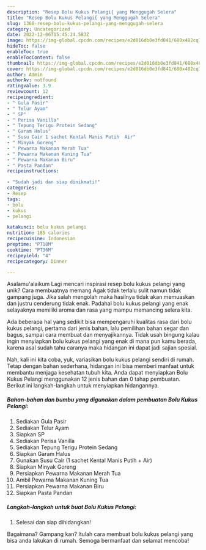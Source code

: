 ```yaml
---
description: "Resep Bolu Kukus Pelangi{ yang Menggugah Selera"
title: "Resep Bolu Kukus Pelangi{ yang Menggugah Selera"
slug: 1368-resep-bolu-kukus-pelangi-yang-menggugah-selera
category: Uncategorized
date: 2022-12-06T15:45:24.583Z
image: https://img-global.cpcdn.com/recipes/e2d016db0e3fd841/680x482cq70/bolu-kukus-pelangi-foto-resep-utama.jpg
hideToc: false
enableToc: true
enableTocContent: false
thumbnail: https://img-global.cpcdn.com/recipes/e2d016db0e3fd841/680x482cq70/bolu-kukus-pelangi-foto-resep-utama.jpg
cover: https://img-global.cpcdn.com/recipes/e2d016db0e3fd841/680x482cq70/bolu-kukus-pelangi-foto-resep-utama.jpg
author: Admin
authorAv: notfound
ratingvalue: 3.9
reviewcount: 12
recipeingredient:
- " Gula Pasir"
- " Telur Ayam"
- " SP"
- " Perisa Vanilla"
- " Tepung Terigu Protein Sedang"
- " Garam Halus"
- " Susu Cair 1 sachet Kental Manis Putih  Air"
- " Minyak Goreng"
- " Pewarna Makanan Merah Tua"
- " Pewarna Makanan Kuning Tua"
- " Pewarna Makanan Biru"
- " Pasta Pandan"
recipeinstructions:

- "Sudah jadi dan siap dinikmati!"
categories:
- Resep
tags:
- bolu
- kukus
- pelangi

katakunci: bolu kukus pelangi 
nutrition: 185 calories
recipecuisine: Indonesian
preptime: "PT10M"
cooktime: "PT36M"
recipeyield: "4"
recipecategory: Dinner

---
```



Asalamu'alaikum Lagi mencari inspirasi resep bolu kukus pelangi yang unik? Cara membuatnya memang Agak tidak terlalu sulit namun tidak gampang juga. Jika salah mengolah maka hasilnya tidak akan memuaskan dan justru cenderung tidak enak. Padahal bolu kukus pelangi yang enak selayaknya memiliki aroma dan rasa yang mampu memancing selera kita.


Ada beberapa hal yang sedikit bisa mempengaruhi kualitas rasa dari bolu kukus pelangi, pertama dari jenis bahan, lalu pemilihan bahan segar dan bagus, sampai cara membuat dan menyajikannya. Tidak usah bingung kalau ingin menyiapkan bolu kukus pelangi yang enak di mana pun kamu berada, karena asal sudah tahu caranya maka hidangan ini dapat jadi sajian spesial.




Nah, kali ini kita coba, yuk, variasikan bolu kukus pelangi sendiri di rumah. Tetap dengan bahan sederhana, hidangan ini bisa memberi manfaat untuk membantu menjaga kesehatan tubuh kita. Anda dapat menyiapkan Bolu Kukus Pelangi menggunakan 12 jenis bahan dan 0 tahap pembuatan. Berikut ini langkah-langkah untuk menyiapkan hidangannya.

<!--inarticleads1-->

##### Bahan-bahan dan bumbu yang digunakan dalam pembuatan Bolu Kukus Pelangi:

1. Sediakan  Gula Pasir
1. Sediakan  Telur Ayam
1. Siapkan  SP
1. Sediakan  Perisa Vanilla
1. Sediakan  Tepung Terigu Protein Sedang
1. Siapkan  Garam Halus
1. Gunakan  Susu Cair (1 sachet Kental Manis Putih + Air)
1. Siapkan  Minyak Goreng
1. Persiapkan  Pewarna Makanan Merah Tua
1. Ambil  Pewarna Makanan Kuning Tua
1. Persiapkan  Pewarna Makanan Biru
1. Siapkan  Pasta Pandan




<!--inarticleads2-->

##### Langkah-langkah untuk buat Bolu Kukus Pelangi:


1. Selesai dan siap dihidangkan!



Bagaimana? Gampang kan? Itulah cara membuat bolu kukus pelangi yang bisa anda lakukan di rumah. Semoga bermanfaat dan selamat mencoba!
